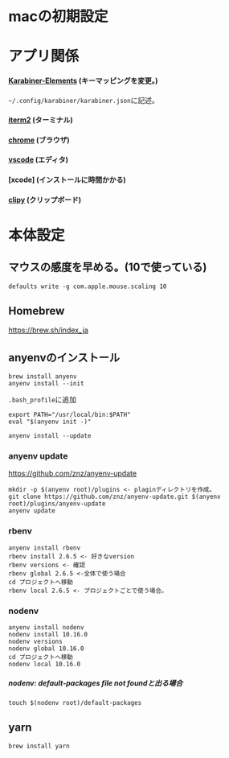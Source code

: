 # macの初期設定

# アプリ関係
#### [Karabiner-Elements](https://karabiner-elements.pqrs.org/) (キーマッピングを変更。)
`~/.config/karabiner/karabiner.json`に記述。
#### [iterm2](https://www.iterm2.com/) (ターミナル)
#### [chrome](https://www.google.co.jp/chrome/?brand=CHBD&gclid=CjwKCAjw_-D3BRBIEiwAjVMy7Nk6gogUSP6EgujmhI78KviN03E_XtkdjiU1gGjtYl_Dy9NPvwxfhRoCkbsQAvD_BwE&gclsrc=aw.ds) (ブラウザ)
#### [vscode](https://code.visualstudio.com/download) (エディタ)
#### [xcode] (インストールに時間かかる)
#### [clipy](https://clipy-app.com/) (クリップボード)
#### []()
# 本体設定
## マウスの感度を早める。(10で使っている)
`defaults write -g com.apple.mouse.scaling 10`

## Homebrew
https://brew.sh/index_ja

## anyenvのインストール
```
brew install anyenv
anyenv install --init
```

`.bash_profile`に追加
```
export PATH="/usr/local/bin:$PATH"
eval "$(anyenv init -)"
```

`anyenv install --update`

### anyenv update
https://github.com/znz/anyenv-update

```
mkdir -p $(anyenv root)/plugins <- plaginディレクトリを作成。
git clone https://github.com/znz/anyenv-update.git $(anyenv root)/plugins/anyenv-update
anyenv update
```

### rbenv
```
anyenv install rbenv
rbenv install 2.6.5 <- 好きなversion
rbenv versions <- 確認
rbenv global 2.6.5 <-全体で使う場合
cd プロジェクトへ移動
rbenv local 2.6.5 <- プロジェクトごとで使う場合。
```

### nodenv
```
anyenv install nodenv
nodenv install 10.16.0
nodenv versions
nodenv global 10.16.0
cd プロジェクトへ移動
nodenv local 10.16.0
```
##### nodenv: default-packages file not foundと出る場合
`touch $(nodenv root)/default-packages`

## yarn
`brew install yarn`
